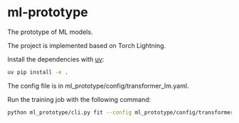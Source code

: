 # ml-prototype
The prototype of ML models.

The project is implemented based on Torch Lightning.

Install the dependencies with [uv](https://github.com/astral-sh/uv):
```bash
uv pip install -e .
```

The config file is in ml_prototype/config/transformer_lm.yaml.

Run the training job with the following command:

```bash
python ml_prototype/cli.py fit --config ml_prototype/config/transformer_lm.yaml
```
